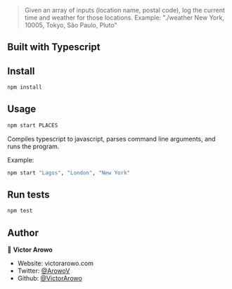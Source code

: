 > Given an array of inputs (location name, postal code), log the current time and weather for those locations.
> Example: "./weather New York, 10005, Tokyo, São Paulo, Pluto"

## Built with Typescript

## Install

```sh
npm install
```

## Usage

```sh
npm start PLACES
```

Compiles typescript to javascript, parses command line arguments, and runs the program.

Example:

```sh
npm start "Lagos", "London", "New York"
```

## Run tests

```sh
npm test
```

## Author

👤 **Victor Arowo**

- Website: victorarowo.com
- Twitter: [@ArowoV](https://twitter.com/ArowoV)
- Github: [@VictorArowo](https://github.com/VictorArowo)
